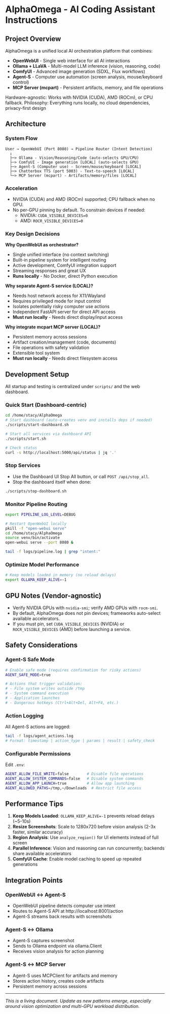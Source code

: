 # AlphaOmega - AI Coding Assistant Instructions

## Project Overview

AlphaOmega is a unified local AI orchestration platform that combines:
- **OpenWebUI** - Single web interface for all AI interactions
- **Ollama + LLaVA** - Multi-model LLM inference (vision, reasoning, code)
- **ComfyUI** - Advanced image generation (SDXL, Flux workflows)
- **Agent-S** - Computer use automation (screen analysis, mouse/keyboard control)
- **MCP Server (mcpart)** - Persistent artifacts, memory, and file operations

Hardware-agnostic: Works with NVIDIA (CUDA), AMD (ROCm), or CPU fallback.
Philosophy: Everything runs locally, no cloud dependencies, privacy-first design

## Architecture

### System Flow
```
User → OpenWebUI (Port 8080) → Pipeline Router (Intent Detection)
  ↓
  ├─> Ollama - Vision/Reasoning/Code (auto-selects GPU/CPU)
  ├─> ComfyUI - Image generation [LOCAL] (auto-selects GPU)
  ├─> Agent-S (Computer use) - Screen/mouse/keyboard [LOCAL]
  ├─> Chatterbox TTS (port 5003) - Text-to-speech [LOCAL]
  └─> MCP Server (mcpart) - Artifacts/memory/files [LOCAL]
```

### Acceleration
- NVIDIA (CUDA) and AMD (ROCm) supported; CPU fallback when no GPU.
- No per-GPU pinning by default. To constrain devices if needed:
  - NVIDIA: `CUDA_VISIBLE_DEVICES=0`
  - AMD: `ROCR_VISIBLE_DEVICES=0`

### Key Design Decisions

**Why OpenWebUI as orchestrator?**
- Single unified interface (no context switching)
- Built-in pipeline system for intelligent routing
- Active development, ComfyUI integration support
- Streaming responses and great UX
- **Runs locally** - No Docker, direct Python execution

**Why separate Agent-S service (LOCAL)?**
- Needs host network access for X11/Wayland
- Requires privileged mode for input control
- Isolates potentially risky computer use actions
- Independent FastAPI server for direct API access
- **Must run locally** - Needs direct display/input access

**Why integrate mcpart MCP server (LOCAL)?**
- Persistent memory across sessions
- Artifact creation/management (code, documents)
- File operations with safety validation
- Extensible tool system
- **Must run locally** - Needs direct filesystem access

## Development Setup

All startup and testing is centralized under `scripts/` and the web dashboard.

### Quick Start (Dashboard-centric)
```bash
cd /home/stacy/AlphaOmega
# Start dashboard (auto-creates venv and installs deps if needed)
./scripts/start-dashboard.sh

# Start all services via dashboard API
./scripts/start.sh

# Check status
curl -s http://localhost:5000/api/status | jq '.'
```

### Stop Services
- Use the Dashboard UI Stop All button, or call `POST /api/stop_all`.
- Stop the dashboard itself when done:
```bash
./scripts/stop-dashboard.sh
```

### Monitor Pipeline Routing
```bash
export PIPELINE_LOG_LEVEL=DEBUG

# Restart OpenWebUI locally
pkill -f "open-webui serve"
cd /home/stacy/AlphaOmega
source venv/bin/activate
open-webui serve --port 8080 &

tail -f logs/pipeline.log | grep "intent:"
```

### Optimize Model Performance
```bash
# Keep models loaded in memory (no reload delays)
export OLLAMA_KEEP_ALIVE=-1
```

## GPU Notes (Vendor-agnostic)

- Verify NVIDIA GPUs with `nvidia-smi`; verify AMD GPUs with `rocm-smi`.
- By default, AlphaOmega does not pin devices; frameworks auto-select available accelerators.
- If you must pin, set `CUDA_VISIBLE_DEVICES` (NVIDIA) or `ROCR_VISIBLE_DEVICES` (AMD) before launching a service.

## Safety Considerations

### Agent-S Safe Mode
```bash
# Enable safe mode (requires confirmation for risky actions)
AGENT_SAFE_MODE=true

# Actions that trigger validation:
# - File system writes outside /tmp
# - System command execution
# - Application launches
# - Dangerous hotkeys (Ctrl+Alt+Del, Alt+F4, etc.)
```

### Action Logging
All Agent-S actions are logged:
```bash
tail -f logs/agent_actions.log
# Format: timestamp | action_type | params | result | safety_check
```

### Configurable Permissions
Edit `.env`:
```bash
AGENT_ALLOW_FILE_WRITE=false        # Disable file operations
AGENT_ALLOW_SYSTEM_COMMANDS=false   # Disable system commands
AGENT_ALLOW_APP_LAUNCH=true         # Allow app launching
AGENT_ALLOWED_PATHS=/tmp,~/Downloads  # Restrict file access
```

## Performance Tips

1. **Keep Models Loaded**: `OLLAMA_KEEP_ALIVE=-1` prevents reload delays (~5-10s)
2. **Resize Screenshots**: Scale to 1280x720 before vision analysis (2-3x faster, similar accuracy)
3. **Region Analysis**: Use `analyze_region()` for UI elements instead of full screen
4. **Parallel Inference**: Vision and reasoning can run concurrently; backends share available accelerators
5. **ComfyUI Cache**: Enable model caching to speed up repeated generations

## Integration Points

### OpenWebUI ↔ Agent-S
- OpenWebUI pipeline detects computer use intent
- Routes to Agent-S API at http://localhost:8001/action
- Agent-S streams back results with screenshots

### Agent-S ↔ Ollama
- Agent-S captures screenshot
- Sends to Ollama endpoint via ollama.Client
- Receives vision analysis for action planning

### Agent-S ↔ MCP Server
- Agent-S uses MCPClient for artifacts and memory
- Stores action history, creates code artifacts
- Persistent memory across sessions

---

*This is a living document. Update as new patterns emerge, especially around vision optimization and multi-GPU workload distribution.*

